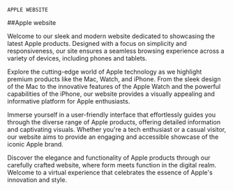                                                                         APPLE WEBSITE

##Apple website

Welcome to our sleek and modern website dedicated to showcasing the latest Apple products. Designed with a focus on simplicity and responsiveness, our site ensures a seamless browsing experience across a variety of devices, including phones and tablets.

Explore the cutting-edge world of Apple technology as we highlight premium products like the Mac, Watch, and iPhone. From the sleek design of the Mac to the innovative features of the Apple Watch and the powerful capabilities of the iPhone, our website provides a visually appealing and informative platform for Apple enthusiasts.

Immerse yourself in a user-friendly interface that effortlessly guides you through the diverse range of Apple products, offering detailed information and captivating visuals. Whether you're a tech enthusiast or a casual visitor, our website aims to provide an engaging and accessible showcase of the iconic Apple brand.

Discover the elegance and functionality of Apple products through our carefully crafted website, where form meets function in the digital realm. Welcome to a virtual experience that celebrates the essence of Apple's innovation and style.
